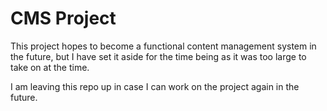 # CMS Project

This project hopes to become a functional content management system in the future, but I have set it aside for the time being as it was too large to take on at the time.

I am leaving this repo up in case I can work on the project again in the future.
